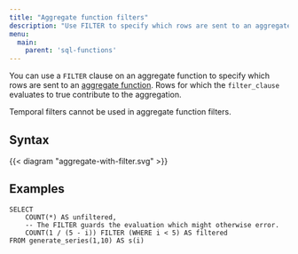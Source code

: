 ```yaml
---
title: "Aggregate function filters"
description: "Use FILTER to specify which rows are sent to an aggregate function"
menu:
  main:
    parent: 'sql-functions'
---
```


You can use a `FILTER` clause on an aggregate function to specify which rows are sent to an [aggregate function](../#aggregate-func). Rows for which the `filter_clause` evaluates to true contribute to the aggregation.

Temporal filters cannot be used in aggregate function filters.

## Syntax

{{< diagram "aggregate-with-filter.svg" >}}

## Examples

```mzsql
SELECT
    COUNT(*) AS unfiltered,
    -- The FILTER guards the evaluation which might otherwise error.
    COUNT(1 / (5 - i)) FILTER (WHERE i < 5) AS filtered
FROM generate_series(1,10) AS s(i)
```
